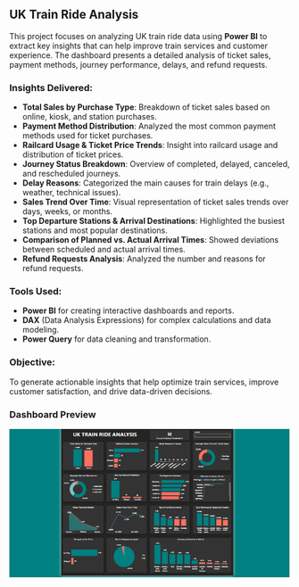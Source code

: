 ## UK Train Ride Analysis

This project focuses on analyzing UK train ride data using **Power BI** to extract key insights that can help improve train services and customer experience. The dashboard presents a detailed analysis of ticket sales, payment methods, journey performance, delays, and refund requests.

### Insights Delivered:
- **Total Sales by Purchase Type**: Breakdown of ticket sales based on online, kiosk, and station purchases.
- **Payment Method Distribution**: Analyzed the most common payment methods used for ticket purchases.
- **Railcard Usage & Ticket Price Trends**: Insight into railcard usage and distribution of ticket prices.
- **Journey Status Breakdown**: Overview of completed, delayed, canceled, and rescheduled journeys.
- **Delay Reasons**: Categorized the main causes for train delays (e.g., weather, technical issues).
- **Sales Trend Over Time**: Visual representation of ticket sales trends over days, weeks, or months.
- **Top Departure Stations & Arrival Destinations**: Highlighted the busiest stations and most popular destinations.
- **Comparison of Planned vs. Actual Arrival Times**: Showed deviations between scheduled and actual arrival times.
- **Refund Requests Analysis**: Analyzed the number and reasons for refund requests.

### Tools Used:
- **Power BI** for creating interactive dashboards and reports.
- **DAX** (Data Analysis Expressions) for complex calculations and data modeling.
- **Power Query** for data cleaning and transformation.

### Objective:
To generate actionable insights that help optimize train services, improve customer satisfaction, and drive data-driven decisions.
### Dashboard Preview
![Coffee Sales Analysis](https://github.com/Ola-ykay/Uk-Train-Ride-Analysis/blob/main/uk_train_dashboard.png)
